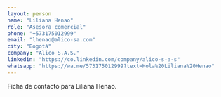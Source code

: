 ```yaml
---
layout: person
name: "Liliana Henao"
role: "Asesora comercial"
phone: "+573175012999"
email: "lhenao@alico-sa.com"
city: "Bogotá"
company: "Alico S.A.S."
linkedin: "https://co.linkedin.com/company/alico-s-a-s"
whatsapp: "https://wa.me/573175012999?text=Hola%20Liliana%20Henao"
---
```


Ficha de contacto para Liliana Henao.
